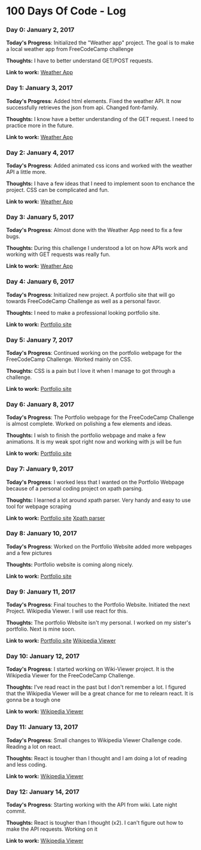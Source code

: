 # 100 Days Of Code - Log

### Day 0: January 2, 2017

**Today's Progress**: Initialized the "Weather app" project. The goal is to make a local weather app from FreeCodeCamp challenge

**Thoughts:** I have to better understand GET/POST requests.

**Link to work:** [Weather App](https://github.com/j0hnnym1/Projects/tree/master/Local%20Weather%20App)

### Day 1: January 3, 2017

**Today's Progress**: Added html elements.
Fixed the weather API. It now successfully retrieves the json from api.
Changed font-family.

**Thoughts:** I know have a better understanding of the GET request. I need to practice more in the future.

**Link to work:** [Weather App](https://github.com/j0hnnym1/Projects/tree/master/Local%20Weather%20App)

### Day 2: January 4, 2017

**Today's Progress**: Added animated css icons and worked with the weather API a little more.

**Thoughts:** I have a few ideas that I need to implement soon to enchance the project.
CSS can be complicated and fun.

**Link to work:** [Weather App](https://github.com/j0hnnym1/Projects/tree/master/Local%20Weather%20App)

### Day 3: January 5, 2017

**Today's Progress**: Almost done with the Weather App need to fix a few bugs.

**Thoughts:** During this challenge I understood a lot on how APIs work and working with GET requests was really fun.

**Link to work:** [Weather App](https://github.com/j0hnnym1/Projects/tree/master/Local%20Weather%20App)

### Day 4: January 6, 2017

**Today's Progress**: Initialized new project. A portfolio site that will go towards FreeCodeCamp Challenge as well as a personal favor.

**Thoughts:** I need to make a professional looking portfolio site.

**Link to work:** [Portfolio site](https://github.com/j0hnnym1/Projects/tree/master/Portfolio)

### Day 5: January 7, 2017

**Today's Progress**: Continued working on the portfolio webpage for the FreeCodeCamp Challenge. Worked mainly on CSS.

**Thoughts:** CSS is a pain but I love it when I manage to got through a challenge. 

**Link to work:** [Portfolio site](https://github.com/j0hnnym1/Projects/tree/master/Portfolio)

### Day 6: January 8, 2017

**Today's Progress**: The Portfolio webpage for the FreeCodeCamp Challenge is almost complete. Worked on polishing a few elements and ideas.

**Thoughts:** I wish to finish the portfolio webpage and make a few animations. It is my weak spot right now and working with js will be fun

**Link to work:** [Portfolio site](https://github.com/j0hnnym1/Projects/tree/master/Portfolio)

### Day 7: January 9, 2017

**Today's Progress**: I worked less that I wanted on the Portfolio Webpage because of a personal coding project on xpath parsing.

**Thoughts:** I learned a lot around xpath parser. Very handy and easy to use tool for webpage scraping

**Link to work:** [Portfolio site](https://github.com/j0hnnym1/Projects/tree/master/Portfolio)
[Xpath parser](http://lxml.de/xpathxslt.html)

### Day 8: January 10, 2017

**Today's Progress**: Worked on the Portfolio Website added more webpages and a few pictures

**Thoughts:** Portfolio website is coming along nicely.

**Link to work:** [Portfolio site](https://github.com/j0hnnym1/Projects/tree/master/Portfolio)

### Day 9: January 11, 2017

**Today's Progress**: Final touches to the Portfolio Website. Initiated the next Project. Wikipedia Viewer. I will use react for this.

**Thoughts:** The portfolio Website isn't my personal. I worked on my sister's portfolio. Next is mine soon.

**Link to work:** [Portfolio site](https://github.com/j0hnnym1/Projects/tree/master/Portfolio)
[Wikipedia Viewer](https://github.com/j0hnnym1/Projects/tree/master/Wiki-viewer)

### Day 10: January 12, 2017

**Today's Progress**: I started working on Wiki-Viewer project. It is the Wikipedia Viewer for the FreeCodeCamp Challenge.

**Thoughts:** I've read react in the past but I don't remember a lot. I figured that the Wikipedia Viewer will be a great chance for me to relearn react. It is gonna be a tough one

**Link to work:** [Wikipedia Viewer](https://github.com/j0hnnym1/Projects/tree/master/Wiki-viewer)

### Day 11: January 13, 2017

**Today's Progress**: Small changes to Wikipedia Viewer Challenge code. Reading a lot on react.

**Thoughts:** React is tougher than I thought and I am doing a lot of reading and less coding.

**Link to work:** [Wikipedia Viewer](https://github.com/j0hnnym1/Projects/tree/master/Wiki-viewer)

### Day 12: January 14, 2017

**Today's Progress**: Starting working with the API from wiki. Late night commit.

**Thoughts:** React is tougher than I thought (x2). I can't figure out how to make the API requests. Working on it

**Link to work:** [Wikipedia Viewer](https://github.com/j0hnnym1/Projects/tree/master/Wiki-viewer)




